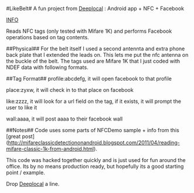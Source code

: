 #LikeBelt#
A fun project from [Deeplocal](http://deeplocal.com) : Android app + NFC + Facebook

[INFO](http://likebelt.com)

Reads NFC tags (only tested with Mifare 1K) and performs Facebook operations based on tag contents. 

##Physical##
For the belt itself I used a second antennta and extra phone back plate that I extended the leads on. This lets me put the nfc antenna on the buckle of the belt. The tags used are Mifare 1K that I just coded with NDEF data with following formats.

##Tag Format##
profile:abcdefg, it will open facebook to that profile

place:zyxw, it will check in to that place on facebook

like:zzzz, it will look for a url field on the tag, if it exists, it will prompt the user to like it

wall:aaaa, it will post aaaa to their facebook wall

##Notes##
Code uses some parts of NFCDemo sample + info from this [great post] (http://mifareclassicdetectiononandroid.blogspot.com/2011/04/reading-mifare-classic-1k-from-android.html). 

This code was hacked together quickly and is just used for fun around the office. Its by no means production ready, but hopefully its a good starting point / example.

Drop [Deeplocal](http://deeplocal.com) a line.